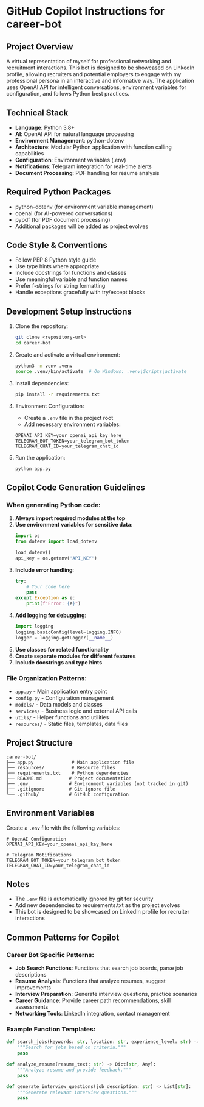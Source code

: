 # GitHub Copilot Instructions for career-bot

## Project Overview
A virtual representation of myself for professional networking and recruitment interactions. This bot is designed to be showcased on LinkedIn profile, allowing recruiters and potential employers to engage with my professional persona in an interactive and informative way. The application uses OpenAI API for intelligent conversations, environment variables for configuration, and follows Python best practices.

## Technical Stack
- **Language**: Python 3.8+
- **AI**: OpenAI API for natural language processing
- **Environment Management**: python-dotenv
- **Architecture**: Modular Python application with function calling capabilities
- **Configuration**: Environment variables (.env)
- **Notifications**: Telegram integration for real-time alerts
- **Document Processing**: PDF handling for resume analysis

## Required Python Packages
- python-dotenv (for environment variable management)
- openai (for AI-powered conversations)
- pypdf (for PDF document processing)
- Additional packages will be added as project evolves

## Code Style & Conventions
- Follow PEP 8 Python style guide
- Use type hints where appropriate
- Include docstrings for functions and classes
- Use meaningful variable and function names
- Prefer f-strings for string formatting
- Handle exceptions gracefully with try/except blocks

## Development Setup Instructions
1. Clone the repository:
   ```bash
   git clone <repository-url>
   cd career-bot
   ```

2. Create and activate a virtual environment:
   ```bash
   python3 -m venv .venv
   source .venv/bin/activate  # On Windows: .venv\Scripts\activate
   ```

3. Install dependencies:
   ```bash
   pip install -r requirements.txt
   ```

4. Environment Configuration:
   - Create a `.env` file in the project root
   - Add necessary environment variables:
   ```env
   OPENAI_API_KEY=your_openai_api_key_here
   TELEGRAM_BOT_TOKEN=your_telegram_bot_token
   TELEGRAM_CHAT_ID=your_telegram_chat_id
   ```

5. Run the application:
   ```bash
   python app.py
   ```

## Copilot Code Generation Guidelines

### When generating Python code:
1. **Always import required modules at the top**
2. **Use environment variables for sensitive data**:
   ```python
   import os
   from dotenv import load_dotenv
   
   load_dotenv()
   api_key = os.getenv('API_KEY')
   ```
3. **Include error handling**:
   ```python
   try:
       # Your code here
       pass
   except Exception as e:
       print(f"Error: {e}")
   ```
4. **Add logging for debugging**:
   ```python
   import logging
   logging.basicConfig(level=logging.INFO)
   logger = logging.getLogger(__name__)
   ```
5. **Use classes for related functionality**
6. **Create separate modules for different features**
7. **Include docstrings and type hints**

### File Organization Patterns:
- `app.py` - Main application entry point
- `config.py` - Configuration management
- `models/` - Data models and classes
- `services/` - Business logic and external API calls
- `utils/` - Helper functions and utilities
- `resources/` - Static files, templates, data files

## Project Structure
```
career-bot/
├── app.py              # Main application file
├── resources/          # Resource files
├── requirements.txt    # Python dependencies
├── README.md          # Project documentation
├── .env               # Environment variables (not tracked in git)
├── .gitignore         # Git ignore file
└── .github/           # GitHub configuration
```

## Environment Variables
Create a `.env` file with the following variables:
```env
# OpenAI Configuration
OPENAI_API_KEY=your_openai_api_key_here

# Telegram Notifications
TELEGRAM_BOT_TOKEN=your_telegram_bot_token
TELEGRAM_CHAT_ID=your_telegram_chat_id
```

## Notes
- The `.env` file is automatically ignored by git for security
- Add new dependencies to requirements.txt as the project evolves
- This bot is designed to be showcased on LinkedIn profile for recruiter interactions

## Common Patterns for Copilot

### Career Bot Specific Patterns:
- **Job Search Functions**: Functions that search job boards, parse job descriptions
- **Resume Analysis**: Functions that analyze resumes, suggest improvements
- **Interview Preparation**: Generate interview questions, practice scenarios
- **Career Guidance**: Provide career path recommendations, skill assessments
- **Networking Tools**: LinkedIn integration, contact management

### Example Function Templates:
```python
def search_jobs(keywords: str, location: str, experience_level: str) -> List[Dict]:
    """Search for jobs based on criteria."""
    pass

def analyze_resume(resume_text: str) -> Dict[str, Any]:
    """Analyze resume and provide feedback."""
    pass

def generate_interview_questions(job_description: str) -> List[str]:
    """Generate relevant interview questions."""
    pass
```

